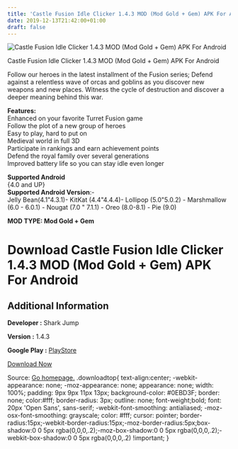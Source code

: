 ```yaml
---
title: 'Castle Fusion Idle Clicker 1.4.3 MOD (Mod Gold + Gem) APK For Android'
date: 2019-12-13T21:42:00+01:00
draft: false
---
```


![Castle Fusion Idle Clicker 1.4.3 MOD (Mod Gold + Gem) APK For Android](https://i0.wp.com/apkhome.net/wp-content/uploads/2019/12/Castle-Fusion-Idle-Clicker.png "Castle Fusion Idle Clicker 1.4.3 MOD (Mod Gold + Gem) APK For Android")

  

Castle Fusion Idle Clicker 1.4.3 MOD (Mod Gold + Gem) APK For Android

Follow our heroes in the latest installment of the Fusion series; Defend against a relentless wave of orcas and goblins as you discover new weapons and new places. Witness the cycle of destruction and discover a deeper meaning behind this war.

**Features:**  
Enhanced on your favorite Turret Fusion game  
Follow the plot of a new group of heroes  
Easy to play, hard to put on  
Medieval world in full 3D  
Participate in rankings and earn achievement points  
Defend the royal family over several generations  
Improved battery life so you can stay idle even longer

**Supported Android**  
{4.0 and UP}  
**Supported Android Version**:-  
Jelly Bean(4.1"4.3.1)- KitKat (4.4"4.4.4)- Lollipop (5.0"5.0.2) - Marshmallow (6.0 - 6.0.1) - Nougat (7.0 " 7.1.1) - Oreo (8.0-8.1) - Pie (9.0)

**MOD TYPE: Mod Gold + Gem**

Download Castle Fusion Idle Clicker 1.4.3 MOD (Mod Gold + Gem) APK For Android
==============================================================================

Additional Information
----------------------

**Developer :** Shark Jump

**Version :** 1.4.3

**Google Play :** [PlayStore](https://play.google.com/store/apps/details?id=com.sharkjump.castlefusion)

  

[Download Now](https://store4app.co/post/castle-fusion-idle-clicker-1-4-3-mod-mod-gold-gem-apk-for-android_1576251672)

  
Source: [Go homepage.](https://store4app.co/post/castle-fusion-idle-clicker-1-4-3-mod-mod-gold-gem-apk-for-android_1576251672) .downloadtop{ text-align:center; -webkit-appearance: none; -moz-appearance: none; appearance: none; width: 100%; padding: 9px 9px 11px 13px; background-color: #0EBD3F; border: none; color:#fff; border-radius: 3px; outline: none; font-weight;bold; font: 20px 'Open Sans', sans-serif; -webkit-font-smoothing: antialiased; -moz-osx-font-smoothing: grayscale; color: #fff; cursor: pointer; border-radius:15px;-webkit-border-radius:15px;-moz-border-radius:5px;box-shadow:0 0 5px rgba(0,0,0,.2);-moz-box-shadow:0 0 5px rgba(0,0,0,.2);-webkit-box-shadow:0 0 5px rgba(0,0,0,.2) !important; }